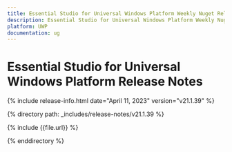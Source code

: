 ```yaml
---
title: Essential Studio for Universal Windows Platform Weekly Nuget Release Release Notes  
description: Essential Studio for Universal Windows Platform Weekly Nuget Release Release Notes  
platform: UWP
documentation: ug
---
```


# Essential Studio for Universal Windows Platform  Release Notes  

{% include release-info.html date="April 11, 2023"  version="v21.1.39" %} 

{% directory path: _includes/release-notes/v21.1.39 %}

{% include {{file.url}} %}

{% enddirectory %}